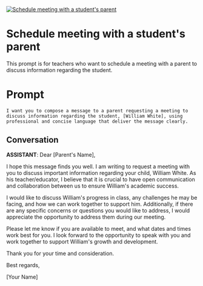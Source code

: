 
[![Schedule meeting with a student's parent](https://flow-prompt-covers.s3.us-west-1.amazonaws.com/icon/minimalist/mini_5.png)]()
# Schedule meeting with a student's parent 
This prompt is for teachers who want to schedule a meeting with a parent to discuss information regarding the student.

# Prompt

```
I want you to compose a message to a parent requesting a meeting to discuss information regarding the student, [William White], using professional and concise language that deliver the message clearly.  
```

## Conversation

**ASSISTANT**: Dear [Parent's Name],



I hope this message finds you well. I am writing to request a meeting with you to discuss important information regarding your child, William White. As his teacher/educator, I believe that it is crucial to have open communication and collaboration between us to ensure William's academic success.



I would like to discuss William's progress in class, any challenges he may be facing, and how we can work together to support him. Additionally, if there are any specific concerns or questions you would like to address, I would appreciate the opportunity to address them during our meeting.



Please let me know if you are available to meet, and what dates and times work best for you. I look forward to the opportunity to speak with you and work together to support William's growth and development.



Thank you for your time and consideration.



Best regards,



[Your Name]


